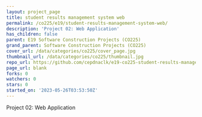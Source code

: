 ```yaml
---
layout: project_page
title: student results management system web
permalink: /co225/e19/student-results-management-system-web/
description: 'Project 02: Web Application'
has_children: false
parent: E19 Software Construction Projects (CO225)
grand_parent: Software Construction Projects (CO225)
cover_url: /data/categories/co225/cover_page.jpg
thumbnail_url: /data/categories/co225/thumbnail.jpg
repo_url: https://github.com/cepdnaclk/e19-co225-student-results-management-system-web
page_url: blank
forks: 0
watchers: 0
stars: 0
started_on: '2023-05-26T03:53:50Z'
---
```


Project 02: Web Application